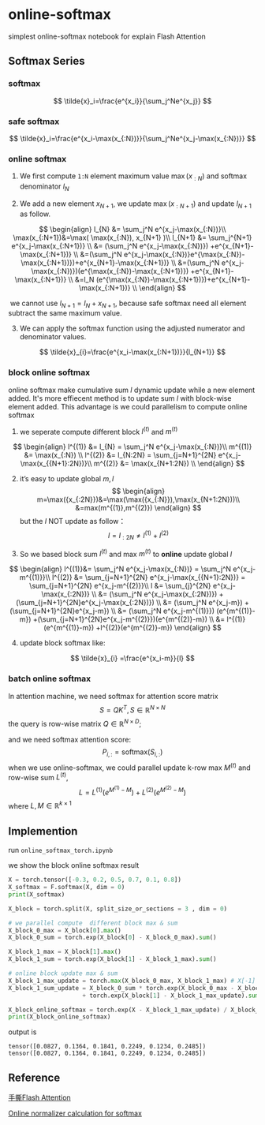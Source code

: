# online-softmax
simplest online-softmax notebook for explain Flash Attention

## Softmax Series

### softmax 

$$
\tilde{x}_i=\frac{e^{x_i}}{\sum_j^Ne^{x_j}}
$$

### safe softmax

$$
\tilde{x}_i=\frac{e^{x_i-\max(x_{:N})}}{\sum_j^Ne^{x_j-\max(x_{:N})}}
$$

### online softmax

1. We first compute  `1:N`  element maximum value $\max(x_{:N})$ and softmax denominator $l_N$

2. We add a new element  $x_{N+1}$, we update $\max(x_{:N+1})$ and update $l_{N+1}$ as follow. 

$$
\begin{align}
l_{N} &= \sum_j^N e^{x_j-\max(x_{:N})}\\
\max(x_{:N+1})&=\max( \max(x_{:N}), x_{N+1} )\\
l_{N+1} &= \sum_j^{N+1} e^{x_j-\max(x_{:N+1})} \\
&= (\sum_j^N e^{x_j-\max(x_{:N})}) +e^{x_{N+1}-\max(x_{:N+1})} \\
&=(\sum_j^N e^{x_j-\max(x_{:N})}e^{\max(x_{:N})-\max(x_{:N+1})})+e^{x_{N+1}-\max(x_{:N+1})} \\
&=(\sum_j^N e^{x_j-\max(x_{:N})})(e^{\max(x_{:N})-\max(x_{:N+1})}) +e^{x_{N+1}-\max(x_{:N+1})} \\
&=l_N (e^{\max(x_{:N})-\max(x_{:N+1})})+e^{x_{N+1}-\max(x_{:N+1})} \\
\end{align}
$$

​	we cannot use $l_{N+1}=l_{N}+x_{N+1}$, because safe softmax need all element subtract the same maximum value.

3. We can apply the softmax function using the adjusted numerator and denominator values.

$$
\tilde{x}_{i}=\frac{e^{x_i-\max(x_{:N+1})}}{l_{N+1}}
$$

### block online softmax

online softmax make  cumulative sum $l$ dynamic update while a new element added. It's more effiecent method is to update sum $l$ with block-wise element added. This advantage is we could parallelism to compute online softmax

1. we seperate compute different block $l^{(t)}$  and $m^{(t)}$

$$
\begin{align}
l^{(1)} &= l_{N} = \sum_j^N e^{x_j-\max(x_{:N})}\\
m^{(1)} &= \max(x_{:N}) \\
l^{(2)} &= l_{N:2N} = \sum_{j=N+1}^{2N} e^{x_j-\max(x_{{N+1}:2N})}\\
m^{(2)} &= \max(x_{N+1:2N}) \\
\end{align}
$$

2. it’s easy to update global $m,l$ 
$$
\begin{align}
m=\max({x_{:2N}})&=\max(\max({x_{:N}}),\max(x_{N+1:2N}))\\
&=max(m^{(1)},m^{(2)})
\end{align}
$$
but the $l$  NOT update  as follow：
$$
l=l_{:2N}\neq l^{(1)}+l^{(2)}
$$

3. So we based block sum $l^{(t)}$ and max $m^{(t)}$  to **online** update global $l$

$$
\begin{align}
l^{(1)}&= \sum_j^N e^{x_j-\max(x_{:N})} = \sum_j^N e^{x_j-m^{(1)}}\\
l^{(2)} &= \sum_{j=N+1}^{2N} e^{x_j-\max(x_{{N+1}:2N})} = \sum_{j=N+1}^{2N} e^{x_j-m^{(2)}}\\
l &= \sum_{j}^{2N} e^{x_j-\max(x_{:2N})} \\
&= (\sum_j^N e^{x_j-\max(x_{:2N})}) +(\sum_{j=N+1}^{2N}e^{x_j-\max(x_{:2N})}) \\
&= (\sum_j^N e^{x_j-m}) +(\sum_{j=N+1}^{2N}e^{x_j-m}) \\
&= (\sum_j^N e^{x_j-m^{(1)}}) (e^{m^{(1)}-m}) +(\sum_{j=N+1}^{2N}e^{x_j-m^{(2)}})(e^{m^{(2)}-m}) \\
&= l^{(1)} (e^{m^{(1)}-m}) +l^{(2)}(e^{m^{(2)}-m})
\end{align}
$$

4. update block softmax like:

$$
\tilde{x}_{i} =\frac{e^{x_i-m}}{l}
$$

### batch online softmax

In attention machine, we need softmax for attention score matrix
$$
S=QK^T,S\in\mathbb{R}^{N\times N}
$$
the query is row-wise matrix $Q\in\mathbb{R}^{N\times D}$;

and we need softmax attention score:
$$
P_{i,:}=\text{softmax}(S_{i,:})
$$
when we use online-softmax, we could parallel update k-row max $M^{(t)}$ and row-wise sum $L^{(t)}$, 
$$
L = L^{(1)}(e^{M^{(1)}-M})+L^{(2)}(e^{M^{(2)}-M})
$$
where $L,M\in\mathbb{R}^{k\times 1}$

## Implemention

run `online_softmax_torch.ipynb`

we show the block online softmax result

```python
X = torch.tensor([-0.3, 0.2, 0.5, 0.7, 0.1, 0.8])
X_softmax = F.softmax(X, dim = 0)
print(X_softmax)

X_block = torch.split(X, split_size_or_sections = 3 , dim = 0) 

# we parallel compute  different block max & sum
X_block_0_max = X_block[0].max()
X_block_0_sum = torch.exp(X_block[0] - X_block_0_max).sum()

X_block_1_max = X_block[1].max()
X_block_1_sum = torch.exp(X_block[1] - X_block_1_max).sum()

# online block update max & sum
X_block_1_max_update = torch.max(X_block_0_max, X_block_1_max) # X[-1] is new data
X_block_1_sum_update = X_block_0_sum * torch.exp(X_block_0_max - X_block_1_max_update) \
                     + torch.exp(X_block[1] - X_block_1_max_update).sum() # block sum

X_block_online_softmax = torch.exp(X - X_block_1_max_update) / X_block_1_sum_update
print(X_block_online_softmax)
```

output is 

```
tensor([0.0827, 0.1364, 0.1841, 0.2249, 0.1234, 0.2485])
tensor([0.0827, 0.1364, 0.1841, 0.2249, 0.1234, 0.2485])
```

## Reference

[手撕Flash Attention](https://zhuanlan.zhihu.com/p/663932651)

[Online normalizer calculation for softmax](https://arxiv.org/abs/1805.02867)

